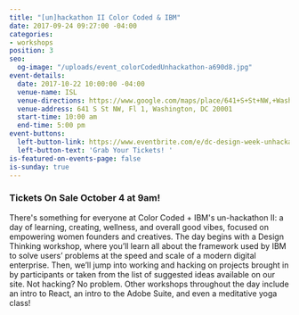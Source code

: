 ```yaml
---
title: "[un]hackathon II Color Coded & IBM"
date: 2017-09-24 09:27:00 -04:00
categories:
- workshops
position: 3
seo:
  og-image: "/uploads/event_colorCodedUnhackathon-a690d8.jpg"
event-details:
  date: 2017-10-22 10:00:00 -04:00
  venue-name: ISL
  venue-directions: https://www.google.com/maps/place/641+S+St+NW,+Washington,+DC+20001/@38.9145341,-77.0233145,17z/data=!3m1!4b1!4m5!3m4!1s0x89b7b7f00f4dd9df:0x71b9f72e645be48f!8m2!3d38.9145299!4d-77.0211258
  venue-address: 641 S St NW, Fl 1, Washington, DC 20001
  start-time: 10:00 am
  end-time: 5:00 pm
event-buttons:
  left-button-link: https://www.eventbrite.com/e/dc-design-week-unhackathon-with-ibm-tickets-38208347195
  left-button-text: 'Grab Your Tickets! '
is-featured-on-events-page: false
is-sunday: true
---
```


### Tickets On Sale October 4 at 9am!
 
There's something for everyone at Color Coded + IBM's un-hackathon II: a day of learning, creating, wellness, and overall good vibes, focused on empowering women founders and creatives. The day begins with a Design Thinking workshop, where you’ll learn all about the framework used by IBM to solve users’ problems at the speed and scale of a modern digital enterprise. Then, we’ll jump into working and hacking on projects brought in by participants or taken from the list of suggested ideas available on our site. Not hacking? No problem. Other workshops throughout the day include an intro to React, an intro to the Adobe Suite, and even a meditative yoga class!